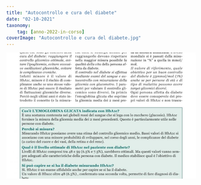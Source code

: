 ```yaml
---
title: "Autocontrollo e cura del diabete"
date: "02-10-2021"
taxonomy: 
    tag: [anno-2022-in-corso]
coverImage: "Autocontrollo e cura del diabete.jpg"
---
```


![Autocontrollo e cura del diabete](images/Autocontrollo%20e%20cura%20del%20diabete.jpg)
